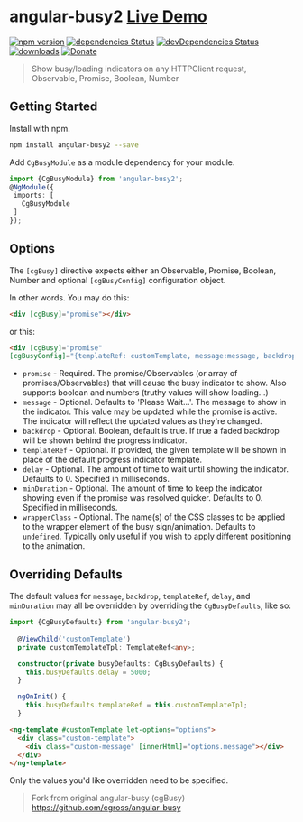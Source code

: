 # angular-busy2 [Live Demo](https://tiberiuzuld.github.io/angular-busy/dist)

[![npm version](https://badge.fury.io/js/angular-busy2.svg)](https://badge.fury.io/js/angular-busy2)
[![dependencies Status](https://david-dm.org/tiberiuzuld/angular-busy2/status.svg)](https://david-dm.org/tiberiuzuld/angular-busy2)
[![devDependencies Status](https://david-dm.org/tiberiuzuld/angular-busy2/dev-status.svg)](https://david-dm.org/tiberiuzuld/angular-busy2?type=dev)
[![downloads](https://img.shields.io/npm/dm/angular-busy2.svg)](https://www.npmjs.com/package/angular-busy2)
[![Donate](https://img.shields.io/badge/Donate-PayPal-green.svg)](https://www.paypal.me/tiberiuzuld)

> Show busy/loading indicators on any HTTPClient request, Observable, Promise, Boolean, Number


## Getting Started

Install with npm.

```bash
npm install angular-busy2 --save
```

Add `CgBusyModule` as a module dependency for your module.

```typescript
import {CgBusyModule} from 'angular-busy2';
@NgModule({
 imports: [
   CgBusyModule
 ]
});
```

## Options

The `[cgBusy]` directive expects either an Observable, Promise, Boolean, Number and optional `[cgBusyConfig]` configuration object.

In other words.  You may do this:

```html
<div [cgBusy]="promise"></div>
```

or this:

```html
<div [cgBusy]="promise"
[cgBusyConfig]="{templateRef: customTemplate, message:message, backdrop:backdrop, delay:delay, minDuration:minDuration}"></div>
```

* `promise` - Required. The promise/Observables (or array of promises/Observables) that will cause the busy indicator to show. Also supports boolean and numbers (truthy values will show loading...)
* `message` - Optional.  Defaults to 'Please Wait...'.  The message to show in the indicator.  This value may be updated while the promise is active.  The indicator will reflect the updated values as they're changed.
* `backdrop` - Optional. Boolean, default is true. If true a faded backdrop will be shown behind the progress indicator.
* `templateRef` - Optional.  If provided, the given template will be shown in place of the default progress indicator template.
* `delay` - Optional.  The amount of time to wait until showing the indicator.  Defaults to 0.  Specified in milliseconds.
* `minDuration` - Optional.  The amount of time to keep the indicator showing even if the promise was resolved quicker.  Defaults to 0.  Specified in milliseconds.
* `wrapperClass` - Optional.  The name(s) of the CSS classes to be applied to the wrapper element of the busy sign/animation.  Defaults to `undefined`.  Typically only useful if you wish to apply different positioning to the animation.

## Overriding Defaults

The default values for `message`, `backdrop`, `templateRef`, `delay`, and `minDuration` may all be overridden by overriding the `CgBusyDefaults`, like so:

```typescript
import {CgBusyDefaults} from 'angular-busy2';
  
  @ViewChild('customTemplate')
  private customTemplateTpl: TemplateRef<any>;

  constructor(private busyDefaults: CgBusyDefaults) {
    this.busyDefaults.delay = 5000;
  }

  ngOnInit() {
    this.busyDefaults.templateRef = this.customTemplateTpl;
  }
```

```html
<ng-template #customTemplate let-options="options">
  <div class="custom-template">
    <div class="custom-message" [innerHtml]="options.message"></div>
  </div>
</ng-template>
```

Only the values you'd like overridden need to be specified.

> Fork from original angular-busy (cgBusy) https://github.com/cgross/angular-busy  

